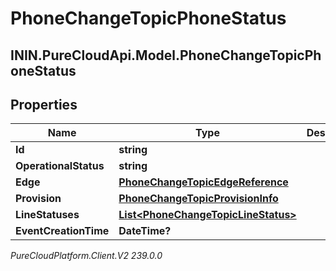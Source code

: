 # PhoneChangeTopicPhoneStatus

## ININ.PureCloudApi.Model.PhoneChangeTopicPhoneStatus

## Properties

|Name | Type | Description | Notes|
|------------ | ------------- | ------------- | -------------|
| **Id** | **string** |  | [optional] |
| **OperationalStatus** | **string** |  | [optional] |
| **Edge** | [**PhoneChangeTopicEdgeReference**](PhoneChangeTopicEdgeReference) |  | [optional] |
| **Provision** | [**PhoneChangeTopicProvisionInfo**](PhoneChangeTopicProvisionInfo) |  | [optional] |
| **LineStatuses** | [**List&lt;PhoneChangeTopicLineStatus&gt;**](PhoneChangeTopicLineStatus) |  | [optional] |
| **EventCreationTime** | **DateTime?** |  | [optional] |



_PureCloudPlatform.Client.V2 239.0.0_
